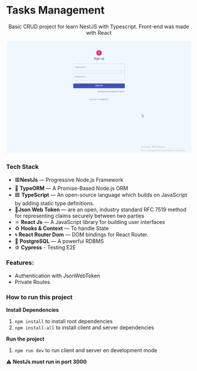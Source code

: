 # Tasks Management
<p align="center">Basic CRUD project for learn NestJS with Typescript. Front-end was made with React</p>

  ![app-gif](https://github.com/OLucho/tasks-management/blob/master/docs/doc.gif?raw=true)


### Tech Stack

- 🟥**NestJs** —  Progressive Node.js Framework
- 📄 **TypeORM** — A Promise-Based Node.js ORM
- 🟦 **TypeScript** — An open-source language which builds on JavaScript by adding static type definitions.
- 🔐**Json Web Token** — are an open, industry standard RFC 7519 method for representing claims securely between two parties
- ⚛️ **React Js** — A JavaScript library for building user interfaces
- ♻️ **Hooks & Context** — To handle State
- 🌀 **React Router Dom** — DOM bindings for React Router.
- 🐘 **PostgreSQL** — A powerful RDBMS
- ⚙️ **Cypress** - Testing E2E

### Features:
- Authentication with JsonWebToken
- Private Routes

### How to run this project

**Install Dependencies**
1.  `npm install` to install root dependencies 
2.  `npm install-all` to install client and server dependencies 

**Run the project**
1. `npm run dev`  to run client and server en development mode 

:warning: **NestJs must run in port 3000**
